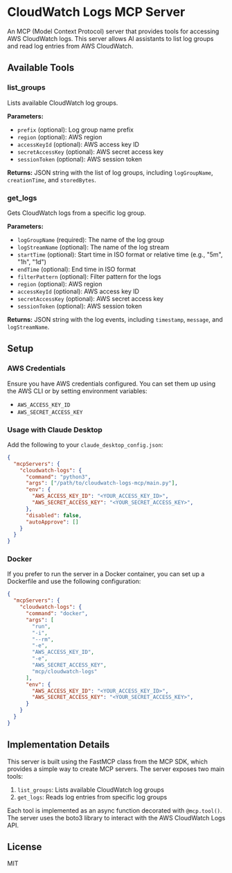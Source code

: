 # CloudWatch Logs MCP Server

An MCP (Model Context Protocol) server that provides tools for accessing AWS CloudWatch logs. This server allows AI assistants to list log groups and read log entries from AWS CloudWatch.

## Available Tools

### list_groups

Lists available CloudWatch log groups.

**Parameters:**

- `prefix` (optional): Log group name prefix
- `region` (optional): AWS region
- `accessKeyId` (optional): AWS access key ID
- `secretAccessKey` (optional): AWS secret access key
- `sessionToken` (optional): AWS session token

**Returns:** JSON string with the list of log groups, including `logGroupName`, `creationTime`, and `storedBytes`.

### get_logs

Gets CloudWatch logs from a specific log group.

**Parameters:**

- `logGroupName` (required): The name of the log group
- `logStreamName` (optional): The name of the log stream
- `startTime` (optional): Start time in ISO format or relative time (e.g., "5m", "1h", "1d")
- `endTime` (optional): End time in ISO format
- `filterPattern` (optional): Filter pattern for the logs
- `region` (optional): AWS region
- `accessKeyId` (optional): AWS access key ID
- `secretAccessKey` (optional): AWS secret access key
- `sessionToken` (optional): AWS session token

**Returns:** JSON string with the log events, including `timestamp`, `message`, and `logStreamName`.

## Setup

### AWS Credentials

Ensure you have AWS credentials configured. You can set them up using the AWS CLI or by setting environment variables:

- `AWS_ACCESS_KEY_ID`
- `AWS_SECRET_ACCESS_KEY`

### Usage with Claude Desktop

Add the following to your `claude_desktop_config.json`:

```json
{
  "mcpServers": {
    "cloudwatch-logs": {
      "command": "python3",
      "args": ["/path/to/cloudwatch-logs-mcp/main.py"],
      "env": {
        "AWS_ACCESS_KEY_ID": "<YOUR_ACCESS_KEY_ID>",
        "AWS_SECRET_ACCESS_KEY": "<YOUR_SECRET_ACCESS_KEY>",
      },
      "disabled": false,
      "autoApprove": []
    }
  }
}
```

### Docker

If you prefer to run the server in a Docker container, you can set up a Dockerfile and use the following configuration:

```json
{
  "mcpServers": {
    "cloudwatch-logs": {
      "command": "docker",
      "args": [
        "run",
        "-i",
        "--rm",
        "-e",
        "AWS_ACCESS_KEY_ID",
        "-e",
        "AWS_SECRET_ACCESS_KEY",
        "mcp/cloudwatch-logs"
      ],
      "env": {
        "AWS_ACCESS_KEY_ID": "<YOUR_ACCESS_KEY_ID>",
        "AWS_SECRET_ACCESS_KEY": "<YOUR_SECRET_ACCESS_KEY>",
      }
    }
  }
}
```

## Implementation Details

This server is built using the FastMCP class from the MCP SDK, which provides a simple way to create MCP servers. The server exposes two main tools:

1. `list_groups`: Lists available CloudWatch log groups
2. `get_logs`: Reads log entries from specific log groups

Each tool is implemented as an async function decorated with `@mcp.tool()`. The server uses the boto3 library to interact with the AWS CloudWatch Logs API.

## License

MIT
